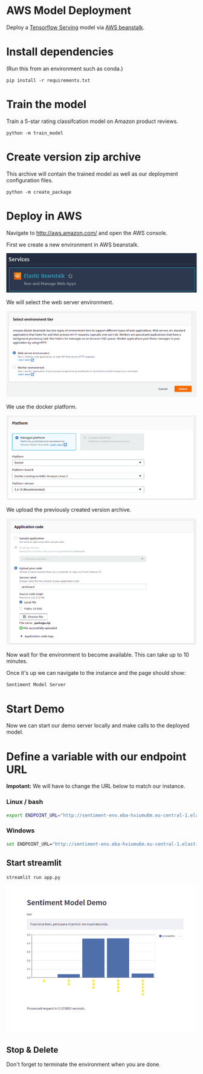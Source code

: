 # AWS Model Deployment

Deploy a [Tensorflow Serving](https://www.tensorflow.org/tfx/guide/serving) model via [AWS beanstalk](https://aws.amazon.com/elasticbeanstalk/).

# Install dependencies

(Run this from an environment such as conda.)

```console
pip install -r requirements.txt
```

# Train the model

Train a 5-star rating classifcation model on Amazon product reviews.

```console
python -m train_model
```

# Create version zip archive

This archive will contain the trained model as well as our deployment configuration files.

```console
python -m create_package
```

# Deploy in AWS

Navigate to http://aws.amazon.com/ and open the AWS console.

First we create a new environment in AWS beanstalk.

![beanstalk logo](docs/images/beanstalk_logo.png)

We will select the web server environment.

![tier](docs/images/tier.png)

We use the docker platform.

![platform](docs/images/platform.png)

We upload the previously created version archive.

![appliction code](docs/images/application_code.png)

Now wait for the environment to become available.
This can take up to 10 minutes.

Once it's up we can navigate to the instance and the page should show:

```
Sentiment Model Server
```

# Start Demo

Now we can start our demo server locally and make calls to the deployed model.

# Define a variable with our endpoint URL

**Impotant:** We will have to change the URL below to match our instance.

### Linux / bash

```bash
export ENDPOINT_URL="http://sentiment-env.eba-hviumu6m.eu-central-1.elasticbeanstalk.com"
```

### Windows

```bash
set ENDPOINT_URL="http://sentiment-env.eba-hviumu6m.eu-central-1.elasticbeanstalk.com"
```

## Start streamlit

```bash
streamlit run app.py
```

![demo](docs/images/demo.png)

## Stop & Delete

Don't forget to terminate the environment when you are done.